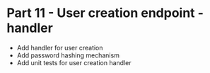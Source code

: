 # Part 11 - User creation endpoint - handler

- Add handler for user creation
- Add password hashing mechanism
- Add unit tests for user creation handler